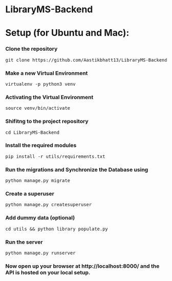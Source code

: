 # LibraryMS-Backend


<h1>Setup (for Ubuntu and Mac):</h1>
<h3>Clone the repository</h3>
<pre>git clone https://github.com/Aastikbhatt13/LibraryMS-Backend.git</pre>
<h3>Make a new Virtual Environment</h3>
<pre>virtualenv -p python3 venv</pre>
<h3>Activating the Virtual Environment</h3>
<pre>source venv/bin/activate</pre>
<h3>Shifitng to the project repository</h3>
<pre>cd LibraryMS-Backend</pre>
<h3>Install the required modules</h3>
<pre>pip install -r utils/requirements.txt</pre>
<h3>Run the migrations and Synchronize the Database using</h3>
<pre>python manage.py migrate</pre>
<h3>Create a superuser</h3>
<pre>python manage.py createsuperuser</pre>
<h3>Add dummy data (optional)</h3>
<pre>cd utils && python library_populate.py</pre>
<h3>Run the server</h3>
<pre>python manage.py runserver</pre>
<h3>Now open up your browser at http://localhost:8000/ and the API is
hosted on your local setup.</h3>
